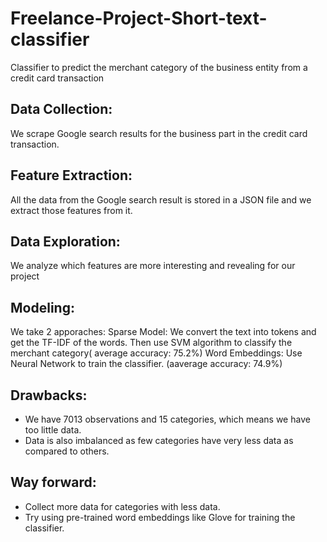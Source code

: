 # Freelance-Project-Short-text-classifier
Classifier to predict the merchant category of the business entity from a credit card transaction

## Data Collection:
We scrape Google search results for the business part in the credit card transaction.

## Feature Extraction:
All the data from the Google search result is stored in a JSON file and we extract those features from it.

## Data Exploration:
We analyze which features are more interesting and revealing for our project

## Modeling:
We take 2 apporaches:
Sparse Model: We convert the text into tokens and get the TF-IDF of the words. Then use SVM algorithm to classify the merchant category( average accuracy: 75.2%)
Word Embeddings: Use Neural Network to train the classifier. (aaverage accuracy: 74.9%)

## Drawbacks:
- We have 7013 observations and 15 categories, which means we have too little data.
- Data is also imbalanced as few categories have very less data as compared to others.

## Way forward:
- Collect more data for categories with less data.
- Try using pre-trained word embeddings like Glove for training the classifier.
